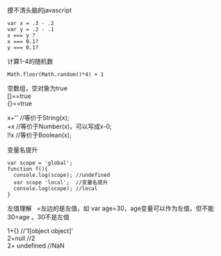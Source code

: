 摸不清头脑的javascript
````
var x = .3 - .2  
var y = .2 - .1  
x === y ?   
x === 0.1?  
y === 0.1?  
````
计算1-4的随机数
````
Math.floor(Math.random()*4) + 1   
````
空数组，空对象为true   
[]==true   
{}==true   

x+'' //等价于String(x);   
+x //等价于Number(x)，可以写成x-0;  
!!x //等价于Boolean(x);  

变量名提升  
````
var scope = 'global';
function f(){
  console.log(scope); //undefined
  var scope 'local';  //变量名提升
  console.log(scope); //local
}
````

左值理解  
=左边的是左值，如 var age=30，age变量可以作为左值，但不能 30=age  。30不是左值   

1+{} //'1[object object]'  
2+null //2  
2+ undefined //NaN
